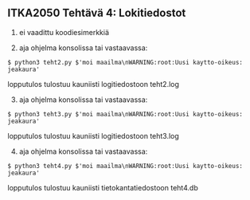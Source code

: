 ## ITKA2050 Tehtävä 4: Lokitiedostot

1. ei vaadittu koodiesimerkkiä

2. aja ohjelma konsolissa tai vastaavassa:
```
$ python3 teht2.py $'moi maailma\nWARNING:root:Uusi kaytto-oikeus: jeakaura'
```
lopputulos tulostuu kauniisti logitiedostoon teht2.log

3. aja ohjelma konsolissa tai vastaavassa:
```
$ python3 teht3.py $'moi maailma\nWARNING:root:Uusi kaytto-oikeus: jeakaura'
```
lopputulos tulostuu kauniisti logitiedostoon teht3.log

4. aja ohjelma konsolissa tai vastaavassa:
```
$ python3 teht4.py $'moi maailma\nWARNING:root:Uusi kaytto-oikeus: jeakaura'
```
lopputulos tulostuu kauniisti tietokantatiedostoon teht4.db
